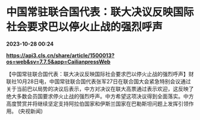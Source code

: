 # 中国常驻联合国代表：联大决议反映国际社会要求巴以停火止战的强烈呼声

**2023-10-28 00:24**

**https://api3.cls.cn/share/article/1500013?os=web&sv=7.7.5&app=CailianpressWeb**

【中国常驻联合国代表：联大决议反映国际社会要求巴以停火止战的强烈呼声】财联社10月28日电，中国常驻联合国代表张军27日在联合国大会紧急特别会议通过关于当前巴以局势的决议后表示，中方对决议在联大高票通过表示欢迎，这反映了绝大多数会员国要求停火止战的强烈呼声。中方希望这项决议得到全面落实。中方高度赞赏并将继续坚定支持阿拉伯国家和伊斯兰国家在巴勒斯坦问题上发挥引领作用。 (央视新闻)